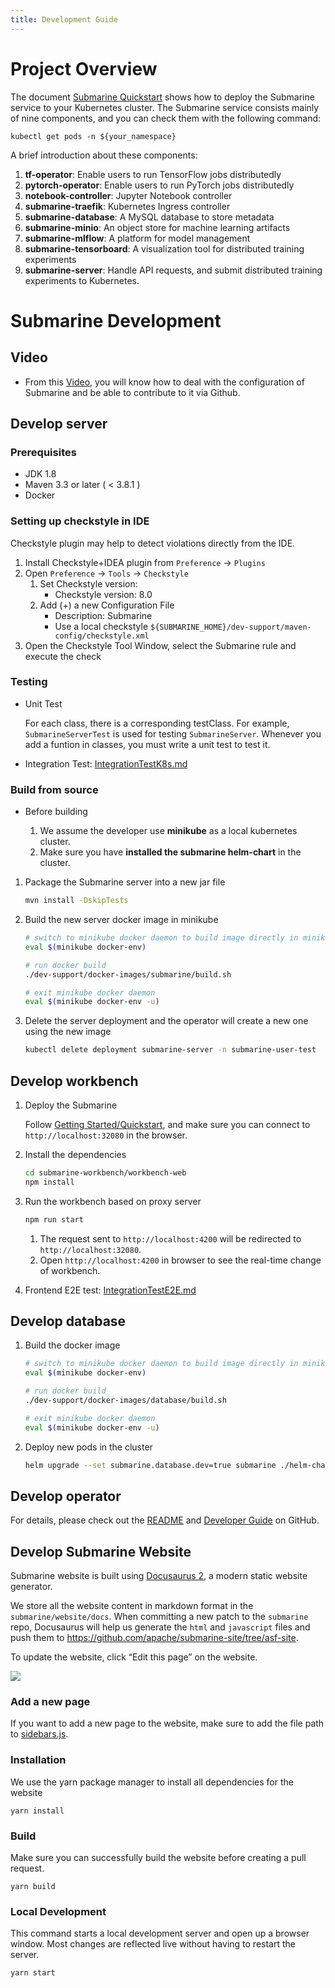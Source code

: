 ```yaml
---
title: Development Guide
---
```


<!--
   Licensed to the Apache Software Foundation (ASF) under one or more
   contributor license agreements.  See the NOTICE file distributed with
   this work for additional information regarding copyright ownership.
   The ASF licenses this file to You under the Apache License, Version 2.0
   (the "License"); you may not use this file except in compliance with
   the License.  You may obtain a copy of the License at
   http://www.apache.org/licenses/LICENSE-2.0
   Unless required by applicable law or agreed to in writing, software
   distributed under the License is distributed on an "AS IS" BASIS,
   WITHOUT WARRANTIES OR CONDITIONS OF ANY KIND, either express or implied.
   See the License for the specific language governing permissions and
   limitations under the License.
-->

# Project Overview
The document [Submarine Quickstart](../gettingStarted/quickstart.md) shows how to deploy the Submarine service to your Kubernetes cluster. The Submarine service consists mainly of nine components, and you can check them with the following command:

```
kubectl get pods -n ${your_namespace}
```

A brief introduction about these components:

1. **tf-operator**: Enable users to run TensorFlow jobs distributedly
2. **pytorch-operator**: Enable users to run PyTorch jobs distributedly
3. **notebook-controller**: Jupyter Notebook controller
4. **submarine-traefik**: Kubernetes Ingress controller
5. **submarine-database**: A MySQL database to store metadata
6. **submarine-minio**: An object store for machine learning artifacts
7. **submarine-mlflow**: A platform for model management
8. **submarine-tensorboard**: A visualization tool for distributed training experiments
9. **submarine-server**: Handle API requests, and submit distributed training experiments to Kubernetes.

# Submarine Development
## Video
* From this [Video](https://youtu.be/32Na2k6Alv4), you will know how to deal with the configuration of Submarine and be able to contribute to it via Github.

## Develop server

### Prerequisites

- JDK 1.8
- Maven 3.3 or later ( < 3.8.1 )
- Docker

### Setting up checkstyle in IDE

Checkstyle plugin may help to detect violations directly from the IDE.

1. Install Checkstyle+IDEA plugin from `Preference` -> `Plugins`
2. Open `Preference` -> `Tools` -> `Checkstyle`
   1. Set Checkstyle version:
      - Checkstyle version: 8.0
   2. Add (+) a new Configuration File
      - Description: Submarine
      - Use a local checkstyle `${SUBMARINE_HOME}/dev-support/maven-config/checkstyle.xml`
3. Open the Checkstyle Tool Window, select the Submarine rule and execute the check

### Testing

- Unit Test

  For each class, there is a corresponding testClass. For example, `SubmarineServerTest` is used for testing `SubmarineServer`. Whenever you add a funtion in classes, you must write a unit test to test it.

- Integration Test: [IntegrationTestK8s.md](./IntegrationTestK8s.md)

### Build from source

- Before building

  1. We assume the developer use **minikube** as a local kubernetes cluster.
  2. Make sure you have **installed the submarine helm-chart** in the cluster.

1. Package the Submarine server into a new jar file

   ```bash
   mvn install -DskipTests
   ```

2. Build the new server docker image in minikube

   ```bash
   # switch to minikube docker daemon to build image directly in minikube
   eval $(minikube docker-env)

   # run docker build
   ./dev-support/docker-images/submarine/build.sh

   # exit minikube docker daemon
   eval $(minikube docker-env -u)
   ```

3. Delete the server deployment and the operator will create a new one using the new image

   ```bash
   kubectl delete deployment submarine-server -n submarine-user-test
   ```

## Develop workbench

1. Deploy the Submarine

   Follow [Getting Started/Quickstart](../gettingStarted/quickstart.md), and make sure you can connect to `http://localhost:32080` in the browser.

2. Install the dependencies

   ```bash
   cd submarine-workbench/workbench-web
   npm install
   ```

3. Run the workbench based on proxy server

   ```bash
   npm run start
   ```

   1. The request sent to `http://localhost:4200` will be redirected to `http://localhost:32080`.
   2. Open `http://localhost:4200` in browser to see the real-time change of workbench.

4. Frontend E2E test: [IntegrationTestE2E.md](./IntegrationTestE2E.md)

## Develop database

1. Build the docker image

   ```bash
   # switch to minikube docker daemon to build image directly in minikube
   eval $(minikube docker-env)

   # run docker build
   ./dev-support/docker-images/database/build.sh

   # exit minikube docker daemon
   eval $(minikube docker-env -u)
   ```

2. Deploy new pods in the cluster

   ```bash
   helm upgrade --set submarine.database.dev=true submarine ./helm-charts/submarine
   ```
## Develop operator

For details, please check out the [README](https://github.com/apache/submarine/blob/master/submarine-cloud-v2/README.md) and [Developer Guide](https://github.com/apache/submarine/blob/master/submarine-cloud-v2/docs/developer-guide.md) on GitHub.

## Develop Submarine Website
Submarine website is built using [Docusaurus 2](https://v2.docusaurus.io/), a modern static website generator.

We store all the website content in markdown format in the `submarine/website/docs`. When committing a new patch to the `submarine` repo, Docusaurus will help us generate the `html` and `javascript` files and push them to  https://github.com/apache/submarine-site/tree/asf-site.

To update the website, click “Edit this page” on the website.

![](https://lh4.googleusercontent.com/gYcKpxbsGAKv2giTRqkxOehPGnuvnhE31WjsAsYhFmACIZF3Wh2ipar7mZ7F_KRwecM-L1J8YJAgNigJsJUjqc-5IXeO2XGxCIcYpP9CdSc3YByuUkjT_Bezby2HHtkBLyE1ZY_F)

### Add a new page
If you want to add a new page to the website, make sure to add the file path to [sidebars.js](https://github.com/apache/submarine/blob/master/website/sidebars.js).

### Installation
We use the yarn package manager to install all dependencies for the website
```console
yarn install
```

### Build
Make sure you can successfully build the website before creating a pull request.
```console
yarn build
```

### Local Development
This command starts a local development server and open up a browser window. Most changes are reflected live without having to restart the server.
```console
yarn start
```

